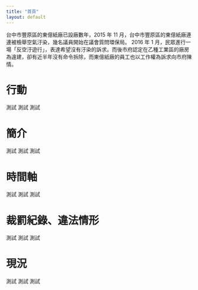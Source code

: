 ```yaml
---
title: "首頁"
layout: default
---
```

台中市豐原區的東億紙廠已設廠數年，2015 年 11 月，台中市豐原區的東億紙廠連連被檢舉空氣汙染，幾名議員開始在議會質問環保局。
2016 年 1 月，民眾進行一場「反空汙遊行」，表達希望沒有汙染的訴求。而後市府認定在乙種工業區的廠房為違建，卻有近半年沒有命令拆除，而東億紙廠的員工也以工作權為訴求向市府陳情。

# 行動

測試
測試
測試

# 簡介

測試
測試
測試

# 時間軸

測試
測試
測試

# 裁罰紀錄、違法情形

測試
測試
測試

# 現況

測試
測試
測試
